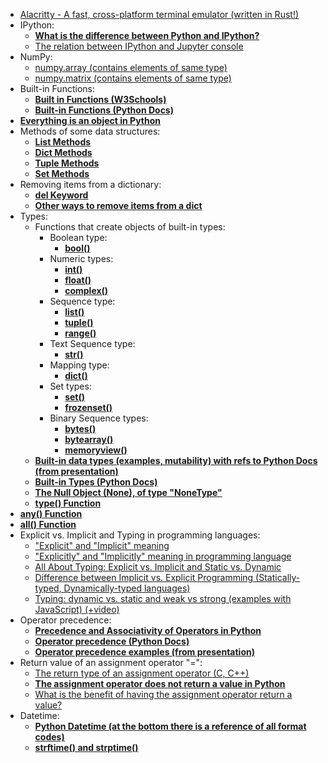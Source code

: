 * [Alacritty - A fast, cross-platform terminal emulator (written in Rust!)](https://github.com/alacritty/alacritty)
* IPython:
  * [**What is the difference between Python and IPython?**](https://stackoverflow.com/questions/12370457/what-is-the-difference-between-python-and-ipython)
  * [The relation between IPython and Jupyter console](https://stackoverflow.com/questions/51700425/what-is-the-relation-and-difference-between-ipython-and-jupyter-console#:~:text=Going%20forward%2C%20Jupyter%20will%20contain,only%20about%20Python%20and%20terminal)
* NumPy:
  * [numpy.array (contains elements of same type)](https://numpy.org/doc/stable/reference/generated/numpy.array.html)
  * [numpy.matrix (contains elements of same type)](https://numpy.org/doc/stable/reference/generated/numpy.matrix.html)
* Built-in Functions:
  * [**Built in Functions (W3Schools)**](https://www.w3schools.com/python/python_ref_functions.asp)
  * [**Built-in Functions (Python Docs)**](https://docs.python.org/3/library/functions.html)
* [**Everything is an object in Python**](https://stackoverflow.com/questions/865911/is-everything-an-object-in-python-like-ruby)
* Methods of some data structures:
  * [**List Methods**](https://www.w3schools.com/python/python_lists_methods.asp)
  * [**Dict Methods**](https://www.w3schools.com/python/python_ref_dictionary.asp)
  * [**Tuple Methods**](https://www.w3schools.com/python/python_ref_tuple.asp)
  * [**Set Methods**](https://www.w3schools.com/python/python_ref_set.asp)
* Removing items from a dictionary:
  * [**del Keyword**](https://www.w3schools.com/python/ref_keyword_del.asp#:~:text=Definition%20and%20Usage,parts%20of%20a%20list%20etc)
  * [**Other ways to remove items from a dict**](https://www.educative.io/answers/how-to-remove-items-from-a-dictionary-in-python)
* Types:
  * Functions that create objects of built-in types:
    * Boolean type:
      * [**bool()**](https://www.w3schools.com/python/ref_func_bool.asp)
    * Numeric types:
      * [**int()**](https://www.w3schools.com/python/ref_func_int.asp)
      * [**float()**](https://www.w3schools.com/python/ref_func_float.asp)
      * [**complex()**](https://www.w3schools.com/python/ref_func_complex.asp)
    * Sequence type:
      * [**list()**](https://www.w3schools.com/python/ref_func_list.asp)
      * [**tuple()**](https://www.w3schools.com/python/ref_func_tuple.asp)
      * [**range()**](https://www.w3schools.com/python/ref_func_range.asp)
    * Text Sequence type:
      * [**str()**](https://www.w3schools.com/python/ref_func_str.asp)
    * Mapping type:
      * [**dict()**](https://www.w3schools.com/python/ref_func_dict.asp)
    * Set types:
      * [**set()**](https://www.w3schools.com/python/ref_func_set.asp)
      * [**frozenset()**](https://www.w3schools.com/python/ref_func_frozenset.asp)
    * Binary Sequence types:
      * [**bytes()**](https://www.w3schools.com/python/ref_func_bytes.asp)
      * [**bytearray()**](https://www.w3schools.com/python/ref_func_bytearray.asp)
      * [**memoryview()**](https://www.w3schools.com/python/ref_func_memoryview.asp)
  * [**Built-in data types (examples, mutability) with refs to Python Docs (from presentation)**](files/L11_python_built-in_data_types.py)
  * [**Built-in Types (Python Docs)**](https://docs.python.org/3/library/stdtypes.html)
  * [**The Null Object (None), of type "NoneType"**](https://docs.python.org/3/library/stdtypes.html#the-null-object)
  * [**type() Function**](https://www.w3schools.com/python/ref_func_type.asp)
* [**any() Function**](https://www.w3schools.com/python/ref_func_any.asp)
* [**all() Function**](https://www.w3schools.com/python/ref_func_all.asp)
* Explicit vs. Implicit and Typing in programming languages:
  * ["Explicit" and "Implicit" meaning](https://www.merriam-webster.com/words-at-play/usage-of-explicit-vs-implicit#:~:text=Explicit%20describes%20something%20that%20is,often%20using%20implication%20or%20assumption)
  * ["Explicitly" and "Implicitly" meaning in programming language](https://stackoverflow.com/questions/39716627/what-is-the-difference-between-explicitly-and-implicitly-in-programming-lang)
  * [All About Typing: Explicit vs. Implicit and Static vs. Dynamic](https://towardsdatascience.com/all-about-typing-explicit-vs-implicit-and-static-vs-dynamic-980da4387c2f)
  * [Difference between Implicit vs. Explicit Programming (Statically-typed, Dynamically-typed languages)](https://www.cloudbees.com/blog/what-is-the-difference-between-implicit-vs-explicit-programming)
  * [Typing: dynamic vs. static and weak vs strong (examples with JavaScript) (+video)](https://hexlet.io/courses/intro_to_programming/lessons/types/theory_unit#:~:text=Strong%20versus%20weak%20is%20about,JavaScript%20has%20very%20weak%20typing)
* Operator precedence:
  * [**Precedence and Associativity of Operators in Python**](https://www.programiz.com/python-programming/precedence-associativity)
  * [**Operator precedence (Python Docs)**](https://docs.python.org/3/reference/expressions.html#operator-summary)
  * [**Operator precedence examples (from presentation)**](files/L11_operator_precedence_examples.py)
* Return value of an assignment operator "=":
  * [The return type of an assignment operator (C, C++)](https://stackoverflow.com/questions/15292892/what-is-return-type-of-assignment-operator)
  * [**The assignment operator does not return a value in Python**](https://stackoverflow.com/questions/4869770/why-does-python-assignment-not-return-a-value)
  * [What is the benefit of having the assignment operator return a value?](https://softwareengineering.stackexchange.com/questions/228851/what-is-the-benefit-of-having-the-assignment-operator-return-a-value)
* Datetime:
  * [**Python Datetime (at the bottom there is a reference of all format codes)**](https://www.w3schools.com/python/python_datetime.asp)
  * [**strftime() and strptime()**](https://docs.python.org/3/library/datetime.html#strftime-strptime-behavior)
